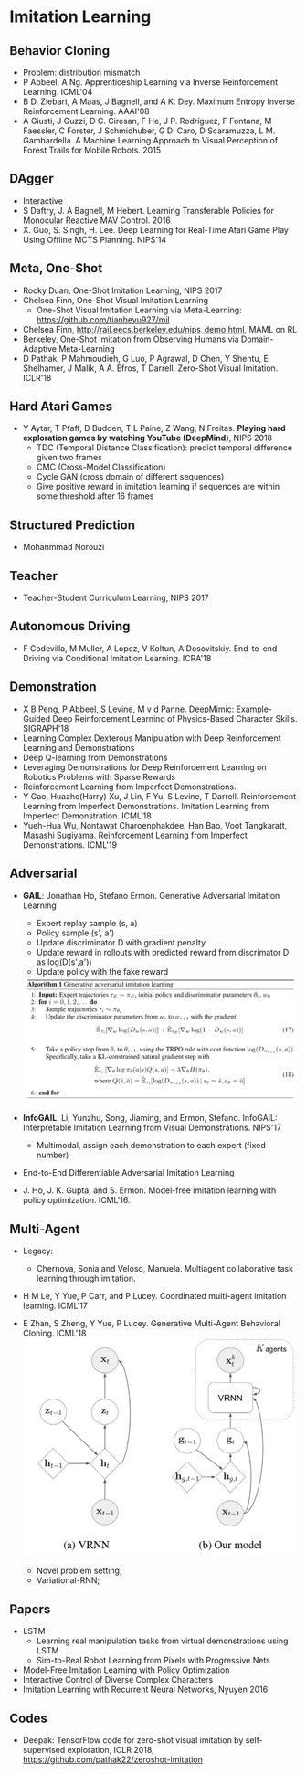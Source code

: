 # Imitation Learning

## Behavior Cloning
- Problem: distribution mismatch
- P Abbeel, A Ng. Apprenticeship Learning via Inverse Reinforcement Learning. ICML'04
- B D. Ziebart, A Maas, J Bagnell, and A K. Dey. Maximum Entropy Inverse Reinforcement Learning. AAAI'08
- A Giusti, J Guzzi, D C. Ciresan, F He, J P. Rodríguez, F Fontana, M Faessler, C Forster, J Schmidhuber, G Di Caro, D Scaramuzza, L M. Gambardella. A Machine Learning Approach to Visual Perception of Forest Trails for Mobile Robots. 2015

## DAgger
- Interactive
- S Daftry, J. A Bagnell, M Hebert. Learning Transferable Policies for Monocular Reactive MAV Control. 2016
- X. Guo, S. Singh, H. Lee. Deep Learning for Real-Time Atari Game Play Using Offline MCTS Planning. NIPS'14

## Meta, One-Shot
- Rocky Duan, One-Shot Imitation Learning, NIPS 2017
- Chelsea Finn, One-Shot Visual Imitation Learning
	- One-Shot Visual Imitation Learning via Meta-Learning: https://github.com/tianheyu927/mil
- Chelsea Finn, http://rail.eecs.berkeley.edu/nips_demo.html, MAML on RL
- Berkeley, One-Shot Imitation from Observing Humans via Domain-Adaptive Meta-Learning
- D Pathak, P Mahmoudieh, G Luo, P Agrawal, D Chen, Y Shentu, E Shelhamer, J Malik, A A. Efros, T Darrell. Zero-Shot Visual Imitation. ICLR'18

## Hard Atari Games
- Y Aytar, T Pfaff, D Budden, T L Paine, Z Wang, N Freitas. **Playing hard exploration games by watching YouTube (DeepMind)**, NIPS 2018
	- TDC (Temporal Distance Classification): predict temporal difference given two frames
	- CMC (Cross-Model Classification)
	- Cycle GAN (cross domain of different sequences)
	- Give positive reward in imitation learning if sequences are within some threshold after 16 frames

## Structured Prediction
- Mohanmmad Norouzi

## Teacher
- Teacher-Student Curriculum Learning, NIPS 2017

## Autonomous Driving
- F Codevilla, M Muller, A Lopez, V Koltun, A Dosovitskiy. End-to-end Driving via Conditional Imitation Learning. ICRA'18

## Demonstration
- X B Peng, P Abbeel, S Levine, M v d Panne. DeepMimic: Example-Guided Deep Reinforcement Learning of Physics-Based Character Skills. SIGRAPH'18
- Learning Complex Dexterous Manipulation with Deep Reinforcement Learning and Demonstrations
- Deep Q-learning from Demonstrations
- Leveraging Demonstrations for Deep Reinforcement Learning on Robotics Problems with Sparse Rewards
- Reinforcement Learning from Imperfect Demonstrations. 
- Y Gao, Huazhe(Harry) Xu, J Lin, F Yu, S Levine, T Darrell. Reinforcement Learning from Imperfect Demonstrations. Imitation Learning from Imperfect Demonstration. ICML'18 
- Yueh-Hua Wu, Nontawat Charoenphakdee, Han Bao, Voot Tangkaratt, Masashi Sugiyama. Reinforcement Learning from Imperfect Demonstrations. ICML'19

## Adversarial
- **GAIL**: Jonathan Ho, Stefano Ermon. Generative Adversarial Imitation Learning
	- Expert replay sample (s, a)
	- Policy sample (s', a')
	- Update discriminator D with gradient penalty
	- Update reward in rollouts with predicted reward from discrimator D as log(D(s',a'))
	- Update policy with the fake reward
	<img src="/RL/images/gail.png" alt="drawing" width="500"/>
	
- **InfoGAIL**: Li, Yunzhu, Song, Jiaming, and Ermon, Stefano. InfoGAIL: Interpretable Imitation Learning from Visual Demonstrations. NIPS'17
	- Multimodal, assign each demonstration to each expert (fixed number)
- End-to-End Differentiable Adversarial Imitation Learning
- J. Ho, J. K. Gupta, and S. Ermon. Model-free imitation learning with policy optimization. ICML'16.

## Multi-Agent
- Legacy:
	- Chernova, Sonia and Veloso, Manuela. Multiagent collaborative task learning through imitation.
- H M Le, Y Yue, P Carr, and P Lucey. Coordinated multi-agent imitation learning. ICML'17
- E Zhan, S Zheng, Y Yue, P Lucey. Generative Multi-Agent Behavioral Cloning. ICML'18
	<img src="/RL/images/gmabc.png" alt="drawing" width="500"/>
	
	- Novel problem setting;
	- Variational-RNN;

## Papers
- LSTM
	- Learning real manipulation tasks from virtual demonstrations using LSTM
	- Sim-to-Real Robot Learning from Pixels with Progressive Nets
- Model-Free Imitation Learning with Policy Optimization
- Interactive Control of Diverse Complex Characters
- Imitation Learning with Recurrent Neural Networks, Nyuyen 2016 

## Codes
- Deepak: TensorFlow code for zero-shot visual imitation by self-supervised exploration, ICLR 2018, https://github.com/pathak22/zeroshot-imitation